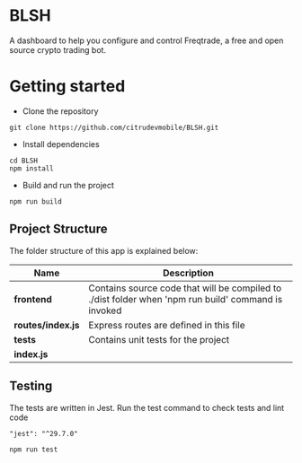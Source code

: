 # BLSH

A dashboard to help you configure and control Freqtrade, a free and open source crypto trading bot.

# Getting started
- Clone the repository
```
git clone https://github.com/citrudevmobile/BLSH.git
```
- Install dependencies
```
cd BLSH
npm install
```
- Build and run the project
```
npm run build
```
  

## Project Structure
The folder structure of this app is explained below:

| Name | Description |
| ------------------------ | --------------------------------------------------------------------------------------------- | 
| **frontend**             | Contains source code that will be compiled to ./dist folder when 'npm run build' command is invoked
| **routes/index.js**      | Express routes are defined in this file
| **tests**                | Contains unit tests for the project
| **index.js**             | 


## Testing
The tests are written in Jest. Run the test command to check tests and lint code

```
"jest": "^29.7.0"
```
```
npm run test
```



